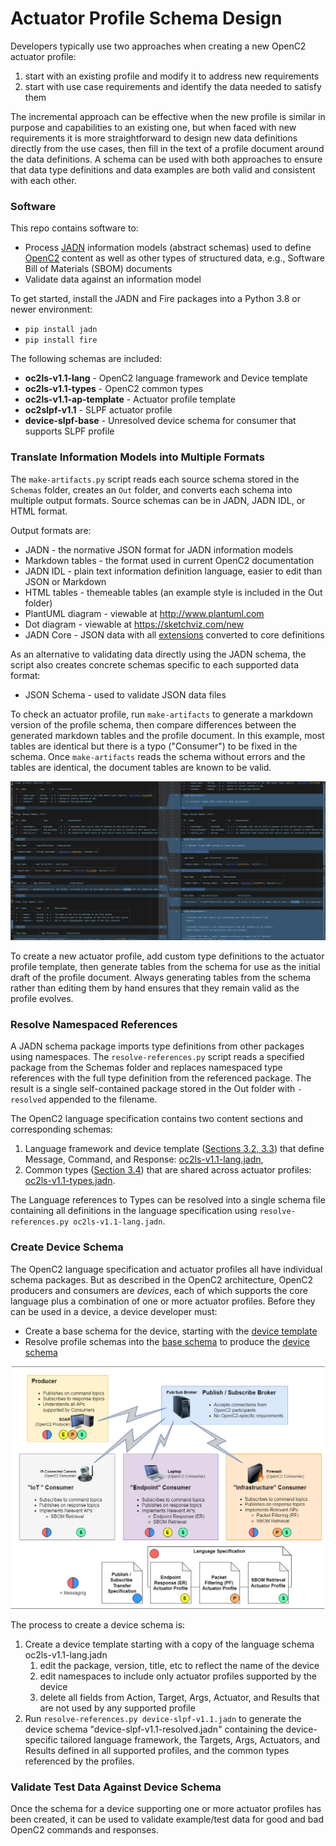 # Actuator Profile Schema Design
Developers typically use two approaches when creating a new OpenC2 actuator profile:
1) start with an existing profile and modify it to address new requirements
2) start with use case requirements and identify the data needed to satisfy them

The incremental approach can be effective when the new profile is similar
in purpose and capabilities to an existing one, but when faced with new requirements
it is more straightforward to design new data definitions directly from the use cases,
then fill in the text of a profile document around the data definitions.  A schema
can be used with both approaches to ensure that data type definitions and data
examples are both valid and consistent with each other.

### Software
This repo contains software to:
* Process [JADN](https://docs.oasis-open.org/openc2/jadn/v1.0/cs01/jadn-v1.0-cs01.html)
information models (abstract schemas) used to define 
[OpenC2](http://docs.oasis-open.org/openc2/oc2ls/v1.0/oc2ls-v1.0.html)
content as well as other types of structured data, e.g., Software Bill of Materials (SBOM) documents
* Validate data against an information model

To get started, install the JADN and Fire packages into a Python 3.8 or newer environment:
* `pip install jadn`
* `pip install fire`

The following schemas are included:
* **oc2ls-v1.1-lang** - OpenC2 language framework and Device template
* **oc2ls-v1.1-types** - OpenC2 common types
* **oc2ls-v1.1-ap-template** - Actuator profile template
* **oc2slpf-v1.1** - SLPF actuator profile
* **device-slpf-base** - Unresolved device schema for consumer that supports SLPF profile

### Translate Information Models into Multiple Formats
The `make-artifacts.py` script reads each source schema stored in the `Schemas` folder,
creates an `Out` folder, and converts each schema into multiple output formats.
Source schemas can be in JADN, JADN IDL, or HTML format.

Output formats are:
* JADN - the normative JSON format for JADN information models
* Markdown tables - the format used in current OpenC2 documentation
* JADN IDL - plain text information definition language, easier to edit than JSON or Markdown
* HTML tables - themeable tables (an example style is included in the Out folder)
* PlantUML diagram - viewable at http://www.plantuml.com
* Dot diagram - viewable at https://sketchviz.com/new
* JADN Core - JSON data with all
[extensions](https://github.com/oasis-tcs/openc2-jadn/blob/published/jadn-v1.0-cs01.md#33-jadn-extensions)
converted to core definitions

As an alternative to validating data directly using the JADN schema,
the script also creates concrete schemas specific to each supported data format:
* JSON Schema - used to validate JSON data files

To check an actuator profile, run `make-artifacts` to generate a markdown version of
the profile schema, then compare differences between the generated markdown tables and the
profile document.
In this example, most tables are identical but there is a typo ("Consumer")
to be fixed in the schema. Once `make-artifacts` reads the schema without
errors and the tables are identical, the document tables are known to be valid.

![Table Diff](Images/types-diff.jpg)

To create a new actuator profile, add custom type definitions to the actuator profile
template, then generate tables from the schema for use as the initial draft of 
the profile document.  Always generating tables from the schema rather than editing
them by hand ensures that they remain valid as the profile evolves.

### Resolve Namespaced References

A JADN schema package imports type definitions from other packages using namespaces.
The `resolve-references.py` script reads a specified package from the Schemas folder
and replaces namespaced type references with the full type definition from the referenced
package.  The result is a single self-contained package stored in the Out folder with
`-resolved` appended to the filename.

The OpenC2 language specification contains two content sections and corresponding schemas:
1. Language framework and device template
([Sections 3.2, 3.3](https://docs.oasis-open.org/openc2/oc2ls/v1.0/cs02/oc2ls-v1.0-cs02.html#32-message))
that define Message, Command, and Response:
[oc2ls-v1.1-lang.jadn](Schemas/oc2ls-v1.1-lang.jadn),
2. Common types
([Section 3.4](https://docs.oasis-open.org/openc2/oc2ls/v1.0/cs02/oc2ls-v1.0-cs02.html#34-type-definitions))
that are shared across actuator profiles:
[oc2ls-v1.1-types.jadn](Schemas/oc2ls-v1.1-types.jadn).

The Language references to Types can be resolved into a single schema file containing all
definitions in the language specification using `resolve-references.py oc2ls-v1.1-lang.jadn`.

### Create Device Schema
The OpenC2 language specification and actuator profiles all have individual schema packages.
But as described in the OpenC2 architecture, OpenC2 producers and consumers are *devices*,
each of which supports the core language plus a combination of one or more actuator profiles.
Before they can be used in a device, a device developer must:
* Create a base schema for the device, starting with the [device template](Schemas/oc2ls-v1.1-lang.jadn)
* Resolve profile schemas into the [base schema](Schemas/device-pac-slpf-base.jadn)
to produce the [device schema](Schemas/device-pac-slpf.jadn)

![Profile Architecture](Images/Arch-Example-1.drawio.png)

The process to create a device schema is:
1. Create a device template starting with a copy of the language schema oc2ls-v1.1-lang.jadn
   1. edit the package, version, title, etc to reflect the name of the device
   2. edit namespaces to include only actuator profiles supported by the device
   3. delete all fields from Action, Target, Args, Actuator, and Results that are not used by any supported profile
2. Run `resolve-references.py device-slpf-v1.1.jadn` to generate the device schema
"device-slpf-v1.1-resolved.jadn" containing the device-specific tailored language framework,
the Targets, Args, Actuators, and Results defined in all supported profiles, and the
common types referenced by the profiles.

### Validate Test Data Against Device Schema
Once the schema for a device supporting one or more actuator profiles has been created,
it can be used to validate example/test data for good and bad OpenC2 commands and responses.